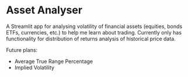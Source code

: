 # Asset Analyser

A Streamlit app for analysing volatility of financial assets (equities, bonds ETFs, currencies, etc.) to help me learn about trading.
Currently only has functionality for distribution of returns analysis of historical price data. 

Future plans:
- Average True Range Percentage
- Implied Volatility
